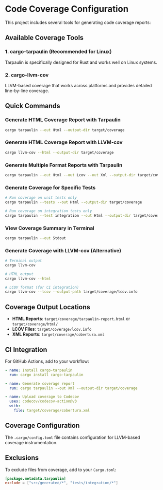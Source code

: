 # Code Coverage Configuration

This project includes several tools for generating code coverage reports:

## Available Coverage Tools

### 1. cargo-tarpaulin (Recommended for Linux)
Tarpaulin is specifically designed for Rust and works well on Linux systems.

### 2. cargo-llvm-cov 
LLVM-based coverage that works across platforms and provides detailed line-by-line coverage.

## Quick Commands

### Generate HTML Coverage Report with Tarpaulin
```bash
cargo tarpaulin --out Html --output-dir target/coverage
```

### Generate HTML Coverage Report with LLVM-cov
```bash
cargo llvm-cov --html --output-dir target/coverage
```

### Generate Multiple Format Reports with Tarpaulin
```bash
cargo tarpaulin --out Html --out Lcov --out Xml --output-dir target/coverage
```

### Generate Coverage for Specific Tests
```bash
# Run coverage on unit tests only
cargo tarpaulin --tests --out Html --output-dir target/coverage

# Run coverage on integration tests only  
cargo tarpaulin --test integration --out Html --output-dir target/coverage
```

### View Coverage Summary in Terminal
```bash
cargo tarpaulin --out Stdout
```

### Generate Coverage with LLVM-cov (Alternative)
```bash
# Terminal output
cargo llvm-cov

# HTML output
cargo llvm-cov --html

# LCOV format (for CI integration)
cargo llvm-cov --lcov --output-path target/coverage/lcov.info
```

## Coverage Output Locations

- **HTML Reports**: `target/coverage/tarpaulin-report.html` or `target/coverage/html/`
- **LCOV Files**: `target/coverage/lcov.info`
- **XML Reports**: `target/coverage/cobertura.xml`

## CI Integration

For GitHub Actions, add to your workflow:

```yaml
- name: Install cargo-tarpaulin
  run: cargo install cargo-tarpaulin

- name: Generate coverage report
  run: cargo tarpaulin --out Xml --output-dir target/coverage

- name: Upload coverage to Codecov
  uses: codecov/codecov-action@v3
  with:
    file: target/coverage/cobertura.xml
```

## Coverage Configuration

The `.cargo/config.toml` file contains configuration for LLVM-based coverage instrumentation.

## Exclusions

To exclude files from coverage, add to your `Cargo.toml`:

```toml
[package.metadata.tarpaulin]
exclude = ["src/generated/*", "tests/integration/*"]
```
